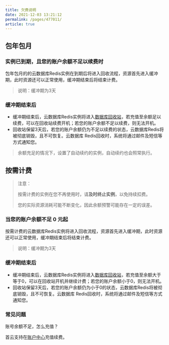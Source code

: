 ```yaml
---
title: 欠费说明
date: 2021-12-03 13:21:12
permalink: /pages/477011/
article: true
---
```


## 包年包月

### 实例已到期，且您的账户余额不足以续费时

包年包月的的云数据库Redis实例在到期后将进入回收流程，资源首先进入缓冲期，此时资源还可以正常使用，缓冲期结束后将结束计费。

> 说明：缓冲期为3天 

### 缓冲期结束后

+ 缓冲期结束后，云数据库Redis实例将进入[数据库回收站](https://console.capitalonline.net/dbinstances_recycle)，若充值至余额足以续费，可以在回收站续费开机；若您的账户余额不足以续费，则无法开机。
+ 回收站保留3天后，若您的账户余额仍为不足以续费的状态，云数据库Redis将被彻底销毁，且不可恢复。云数据库 Redis回收时，系统将通过邮件及短信等方式通知您。

> 余额充足的情况下，设置了自动续约的实例，自动续约也会照常执行。

## 按需计费

> 注意：
>
> 按需计费的实例在您不再使用时，请**及时终止实例**，以免持续扣费。
>
> 您的实际资源消耗可能不断变化，因此余额预警可能存在一定的误差。

### 当您的账户余额不足 0 元起

按需计费的云数据库Redis实例将进入回收流程，资源首先进入缓冲期，此时资源还可以正常使用，缓冲期结束后将结束计费。

> 说明：缓冲期为3天 

### 缓冲期结束后

+ 缓冲期结束后，云数据库Redis实例将进入[数据库回收站](https://console.capitalonline.net/dbinstances_recycle)，若充值至余额大于等于0，可以在回收站开机并继续计费；若您的账户余额小于0，则无法开机。
+ 回收站保留3天后，若您的账户余额仍为小于0的状态，云数据库Redis将被彻底销毁，且不可恢复。云数据库 Redis回收时，系统将通过邮件及短信等方式通知您。


### 常见问题

账号余额不足，怎么充值？

首云支持在[账户中心](https://account.capitalonline.net/account/manage)充值续费。
